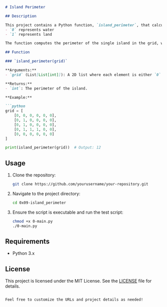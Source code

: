 ```markdown
# Island Perimeter

## Description

This project contains a Python function, `island_perimeter`, that calculates the perimeter of an island within a given 2D grid. The grid is represented as a list of lists of integers where:
- `0` represents water
- `1` represents land

The function computes the perimeter of the single island in the grid, which is entirely surrounded by water.

## Function

### `island_perimeter(grid)`

**Arguments:**
- `grid` (List[List[int]]): A 2D list where each element is either `0` (water) or `1` (land). The grid is rectangular, and its width and height do not exceed 100.

**Returns:**
- `int`: The perimeter of the island.

**Example:**

```python
grid = [
    [0, 0, 0, 0, 0, 0],
    [0, 1, 0, 0, 0, 0],
    [0, 1, 0, 0, 0, 0],
    [0, 1, 1, 1, 0, 0],
    [0, 0, 0, 0, 0, 0]
]

print(island_perimeter(grid))  # Output: 12
```

## Usage

1. Clone the repository:

   ```bash
   git clone https://github.com/yourusername/your-repository.git
   ```

2. Navigate to the project directory:

   ```bash
   cd 0x09-island_perimeter
   ```

3. Ensure the script is executable and run the test script:

   ```bash
   chmod +x 0-main.py
   ./0-main.py
   ```

## Requirements

- Python 3.x

## License

This project is licensed under the MIT License. See the [LICENSE](LICENSE) file for details.
```

Feel free to customize the URLs and project details as needed!